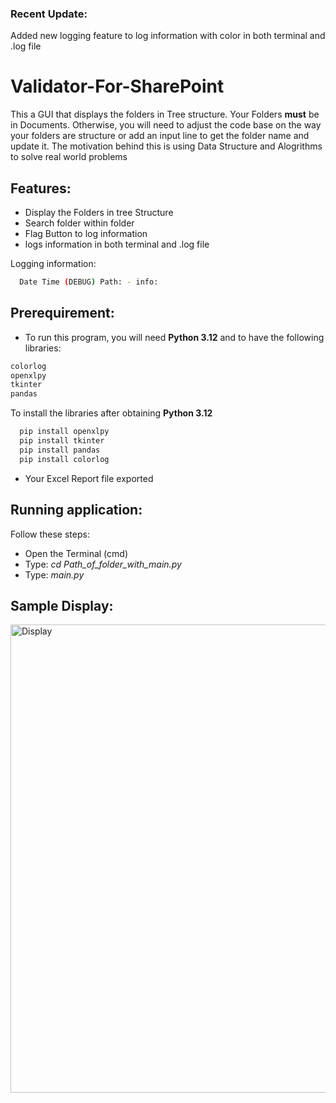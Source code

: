 ### Recent Update:
Added new logging feature to log information with color in both terminal and .log file

# Validator-For-SharePoint

This a GUI that displays the folders in Tree structure. Your Folders **must** be in Documents. Otherwise, you will need to adjust the code base on the way your folders are structure or add an input line to get the folder name and update it. The motivation behind this is using Data Structure and Alogrithms to solve real world problems

## Features:
- Display the Folders in tree Structure
- Search folder within folder
- Flag Button to log information
- logs information in both terminal and .log file

Logging information:
  ```bash
    Date Time (DEBUG) Path: - info: 
  ```


## Prerequirement:
- To run this program, you will need **Python 3.12** and to have the following libraries:
```bash
colorlog
openxlpy
tkinter
pandas
```
To install the libraries after obtaining **Python 3.12**
```bash
  pip install openxlpy
  pip install tkinter
  pip install pandas
  pip install colorlog
```
- Your Excel Report file exported

## Running application:
Follow these steps:
-  Open the Terminal (cmd)
-  Type: *cd Path_of_folder_with_main.py*
-  Type: *main.py*

## Sample Display:
<img width="749" alt="Display" src="https://github.com/user-attachments/assets/2cb9622b-44e5-499c-917e-d3de334e8488">


